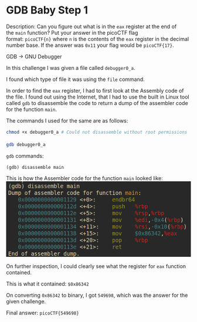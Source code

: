 # GDB Baby Step 1  

Description:
Can you figure out what is in the `eax` register at the end of the `main` function? Put your answer in the picoCTF flag format: `picoCTF{n}` where `n` is the contents of the `eax` register in the decimal number base. If the answer was `0x11` your flag would be `picoCTF{17}`.

GDB -> GNU Debugger 

In this challenge I was given a file called `debugger0_a`. 

I found which type of file it was using the `file` command. 

In order to find the `eax` register, I had to first look at the Assembly code of the file. 
I found out using the Internet, that I had to use the built in Linux tool called `gdb` to disassemble the code to return a dump of the assembler code for the function `main`. 

The commands I used for the same are as follows:

```bash
chmod +x debugger0_a # Could not disassemble without root permissions

gdb debugger0_a
```

`gdb` commands:
```text
(gdb) disassemble main 
```

This is how the Assembler code for the function `main` looked like:
![GDB](assets/GDB.png)

On further inspection, I could clearly see what the register for `eax` function contained. 

This is what it contained: 
`$0x86342`

On converting `0x86342` to binary, I got `549698`, which was the answer for the given challenge. 

Final answer: `picoCTF{549698}`
